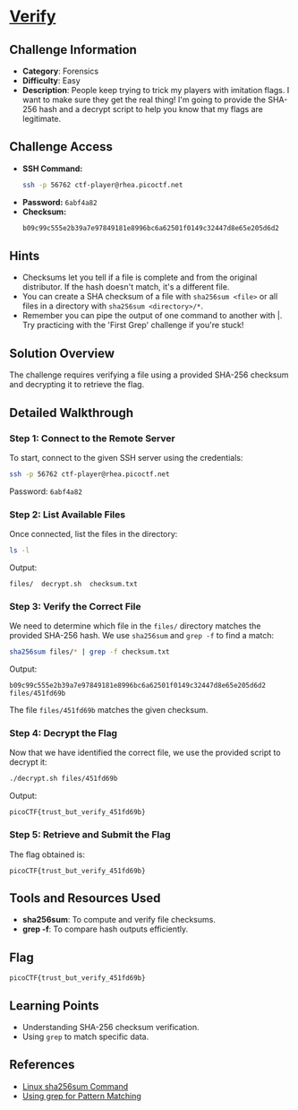 # [Verify](https://play.picoctf.org/practice/challenge/450)

## Challenge Information
- **Category**: Forensics
- **Difficulty**: Easy
- **Description**: People keep trying to trick my players with imitation flags. I want to make sure they get the real thing! I'm going to provide the SHA-256 hash and a decrypt script to help you know that my flags are legitimate.

## Challenge Access
- **SSH Command:**
    ```sh
    ssh -p 56762 ctf-player@rhea.picoctf.net
    ```
- **Password:** `6abf4a82`
- **Checksum:**
    ```sh
    b09c99c555e2b39a7e97849181e8996bc6a62501f0149c32447d8e65e205d6d2
    ```

## Hints
- Checksums let you tell if a file is complete and from the original distributor. If the hash doesn't match, it's a different file.
- You can create a SHA checksum of a file with `sha256sum <file>` or all files in a directory with `sha256sum <directory>/*`.
- Remember you can pipe the output of one command to another with |. Try practicing with the 'First Grep' challenge if you're stuck!

## Solution Overview
The challenge requires verifying a file using a provided SHA-256 checksum and decrypting it to retrieve the flag.

## Detailed Walkthrough

### Step 1: Connect to the Remote Server
To start, connect to the given SSH server using the credentials:

```sh
ssh -p 56762 ctf-player@rhea.picoctf.net
```
Password: `6abf4a82`

### Step 2: List Available Files
Once connected, list the files in the directory:

```sh
ls -l
```
Output:
```
files/  decrypt.sh  checksum.txt
```

### Step 3: Verify the Correct File
We need to determine which file in the `files/` directory matches the provided SHA-256 hash. We use `sha256sum` and `grep -f` to find a match:

```sh
sha256sum files/* | grep -f checksum.txt
```
Output:
```
b09c99c555e2b39a7e97849181e8996bc6a62501f0149c32447d8e65e205d6d2  files/451fd69b
```
The file `files/451fd69b` matches the given checksum.

### Step 4: Decrypt the Flag
Now that we have identified the correct file, we use the provided script to decrypt it:

```sh
./decrypt.sh files/451fd69b
```
Output:
```
picoCTF{trust_but_verify_451fd69b}
```

### Step 5: Retrieve and Submit the Flag
The flag obtained is:

```
picoCTF{trust_but_verify_451fd69b}
```

## Tools and Resources Used
- **sha256sum**: To compute and verify file checksums.
- **grep -f**: To compare hash outputs efficiently.

## Flag
``` 
picoCTF{trust_but_verify_451fd69b}
```

## Learning Points
- Understanding SHA-256 checksum verification.
- Using `grep` to match specific data.

## References
- [Linux sha256sum Command](https://linux.die.net/man/1/sha256sum)
- [Using grep for Pattern Matching](https://www.gnu.org/software/grep/manual/grep.html)